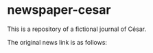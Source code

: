 # newspaper-cesar
This is a repository of a fictional journal of César.


The original news link is as follows: 
